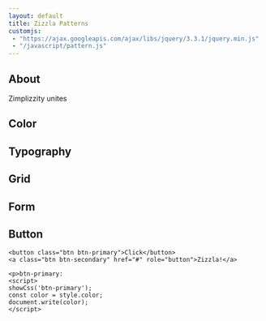 ```yaml
---
layout: default
title: Zizzla Patterns
customjs:
 - "https://ajax.googleapis.com/ajax/libs/jquery/3.3.1/jquery.min.js"
 - "/javascript/pattern.js"
---
```

## About
Zimplizzity unites

## Color

<div class="color-swatch bg-primary"></div>

## Typography

## Grid

## Form

## Button
```html_example
<button class="btn btn-primary">Click</button>
<a class="btn btn-secondary" href="#" role="button">Zizzla!</a>

<p>btn-primary:
<script>
showCss('btn-primary');
const color = style.color;
document.write(color);
</script>
```

